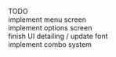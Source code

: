 TODO  
implement menu screen  
implement options screen  
finish UI detailing / update font  
implement combo system
